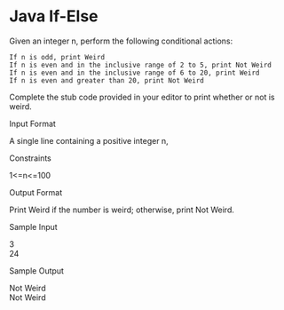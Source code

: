 # Java If-Else

Given an integer n, perform the following conditional actions:

    If n is odd, print Weird
    If n is even and in the inclusive range of 2 to 5, print Not Weird
    If n is even and in the inclusive range of 6 to 20, print Weird
    If n is even and greater than 20, print Not Weird

Complete the stub code provided in your editor to print whether or not is weird.

Input Format

A single line containing a positive integer n,

Constraints

1<=n<=100

Output Format

Print Weird if the number is weird; otherwise, print Not Weird.

Sample Input

3\
24

Sample Output

Not Weird\
Not Weird
